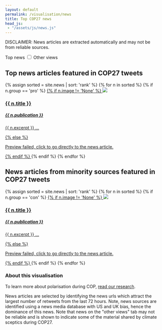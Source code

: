 ```yaml
---
layout: default
permalink: /visualisation/news
title: Top COP27 news
head_js:
 - "/assets/js/news.js"
---
```



<p class="text-center">DISCLAIMER: News articles are extracted automatically and may not be from reliable sources.</p>

<div class="toggle text-center">
  <span class="green">Top news</span>
  <label class="switch"><input type="checkbox" onclick="Redraw(this)"><span class="slider"></span></label>
  <span class="red">Other views</span>
</div>


<div id="news-pro">
<h2 class="text-center">Top news articles featured in COP27 tweets</h2>
{% assign sorted = site.news | sort: 'rank' %}
{% for n in sorted %}
  {% if n.group == 'pro' %}
  <a class="col-1-of-3 text-center" href="{{ n.link }}" rel="noopener noreferrer" target="_blank">
  {% if n.image != 'None' %}
    <img src="{{ n.image }}">
    <h3>{{ n.title }}</h3>
    <h5>{{ n.publication }}</h5>
    <p>{{ n.excerpt }} ...</p>
  {% else %}
    <div class="preview-failed">
    <p>Preview failed, click to go directly to the news article.</p>
    </div>
  {% endif %}
  </a>
  {% endif %}
{% endfor %}
</div>

<div id="news-con" class="hide">
<h2 class="text-center">News articles from minority sources featured in COP27 tweets</h2>
{% assign sorted = site.news | sort: 'rank' %}
{% for n in sorted %}
  {% if n.group == 'con' %}
  <a class="col-1-of-3 text-center" href="{{ n.link }}" rel="noopener noreferrer" target="_blank">
  {% if n.image != 'None' %}
    <img src="{{ n.image }}">
    <h3>{{ n.title }}</h3>
    <h5>{{ n.publication }}</h5>
    <p>{{ n.excerpt }} ...</p>
  {% else %}
    <div class="preview-failed">
    <p>Preview failed, click to go directly to the news article.</p>
    </div>
  {% endif %}
  </a>
  {% endif %}
{% endfor %}
</div>

### About this visualisation

To learn more about polarisation during COP, <a href="/research">read our research</a>.

News articles are selected by identifying the news urls which attract the largest number of retweets from the last 72 hours. Note, news sources are identified using a news media database with US and UK bias, hence the dominance of this news. Note that news on the "other views" tab may not be reliable and is shown to indicate some of the material shared by climate sceptics during COP27.
